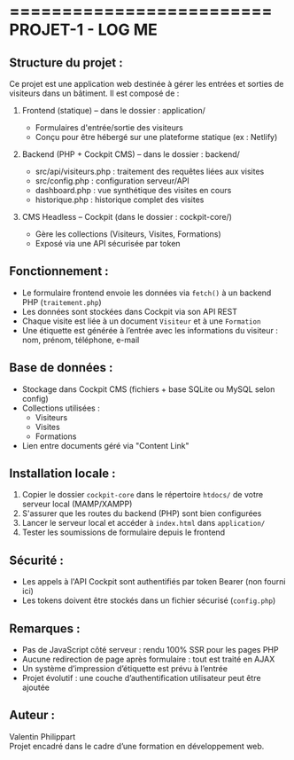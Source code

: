 =========================
    PROJET-1 - LOG ME 
=========================

Structure du projet :
---------------------
Ce projet est une application web destinée à gérer les entrées et sorties de visiteurs dans un bâtiment. Il est composé de :

1. Frontend (statique) – dans le dossier : application/
   - Formulaires d'entrée/sortie des visiteurs
   - Conçu pour être hébergé sur une plateforme statique (ex : Netlify)

2. Backend (PHP + Cockpit CMS) – dans le dossier : backend/
   - src/api/visiteurs.php : traitement des requêtes liées aux visites
   - src/config.php : configuration serveur/API
   - dashboard.php : vue synthétique des visites en cours
   - historique.php : historique complet des visites

3. CMS Headless – Cockpit (dans le dossier : cockpit-core/)
   - Gère les collections (Visiteurs, Visites, Formations)
   - Exposé via une API sécurisée par token

Fonctionnement :
----------------
- Le formulaire frontend envoie les données via `fetch()` à un backend PHP (`traitement.php`)
- Les données sont stockées dans Cockpit via son API REST
- Chaque visite est liée à un document `Visiteur` et à une `Formation`
- Une étiquette est générée à l’entrée avec les informations du visiteur :
  nom, prénom, téléphone, e-mail

Base de données :
-----------------
- Stockage dans Cockpit CMS (fichiers + base SQLite ou MySQL selon config)
- Collections utilisées :
  - Visiteurs
  - Visites
  - Formations
- Lien entre documents géré via "Content Link"

Installation locale :
---------------------
1. Copier le dossier `cockpit-core` dans le répertoire `htdocs/` de votre serveur local (MAMP/XAMPP)
2. S'assurer que les routes du backend (PHP) sont bien configurées
3. Lancer le serveur local et accéder à `index.html` dans `application/`
4. Tester les soumissions de formulaire depuis le frontend

Sécurité :
----------
- Les appels à l'API Cockpit sont authentifiés par token Bearer (non fourni ici)
- Les tokens doivent être stockés dans un fichier sécurisé (`config.php`)

Remarques :
-----------
- Pas de JavaScript côté serveur : rendu 100% SSR pour les pages PHP
- Aucune redirection de page après formulaire : tout est traité en AJAX
- Un système d’impression d’étiquette est prévu à l’entrée
- Projet évolutif : une couche d’authentification utilisateur peut être ajoutée

Auteur :
--------
Valentin Philippart  
Projet encadré dans le cadre d’une formation en développement web.
